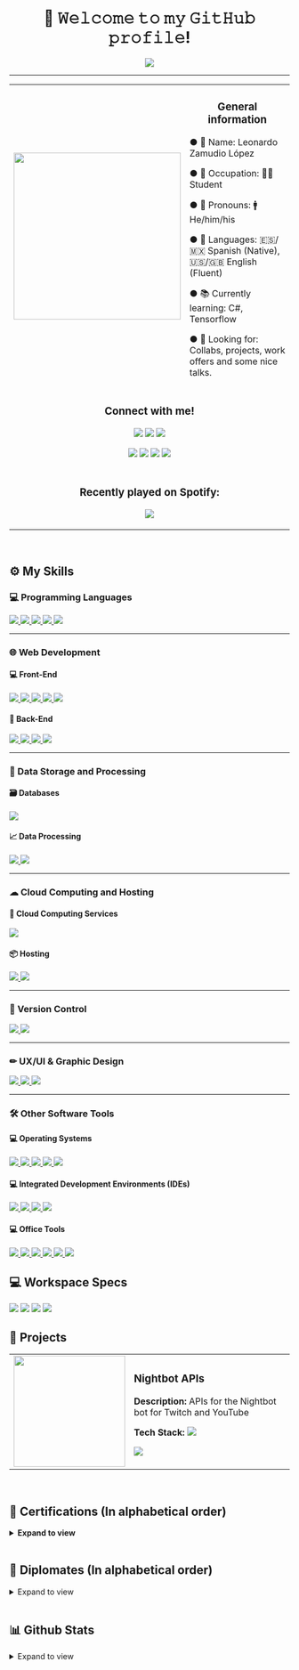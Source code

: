 <h1 align="center">👋 𝚆𝚎𝚕𝚌𝚘𝚖𝚎 𝚝𝚘 𝚖𝚢 𝙶𝚒𝚝𝙷𝚞𝚋 𝚙𝚛𝚘𝚏𝚒𝚕𝚎!</h1>

<p align="center">
  <a href="https://github.com/DenverCoder1/readme-typing-svg"><img src="https://readme-typing-svg.herokuapp.com?color=%230262F7&center=true&vCenter=true&lines=Programming+Student;Full+Stack+Web+Developer;DS+%7C+AI+%7C+ML+Lover;Music+Producer;Amateur+Graphic+Designer;Always+learning+something+new"></a>
</p>
<hr/>
<table align="center">
  <tr>
    <td><img src="https://instagram.fmex2-1.fna.fbcdn.net/v/t51.2885-15/e35/245712713_434504738075103_2128626568731229834_n.jpg?_nc_ht=instagram.fmex2-1.fna.fbcdn.net&_nc_cat=103&_nc_ohc=H6y3R7F8sr0AX_QvosY&edm=AP_V10EBAAAA&ccb=7-4&oh=17a6aa23bcaeada353daeb4b0f05e22a&oe=61B97C80&_nc_sid=4f375e" height="300px"></td>
    <td><h3 align="center">General information</h3>
      <p>● 📛 Name: Leonardo Zamudio López</p>
      <p>● 💼 Occupation: 👨‍🎓 Student</p>
      <p>● 👤 Pronouns: 🚹 He/him/his</p>
      <p>● 💬 Languages: 🇪🇸/🇲🇽 Spanish (Native), 🇺🇸/🇬🇧 English (Fluent)</p>
      <p>● 📚 Currently learning: C#, Tensorflow</p>
      <p>● 🔭 Looking for: Collabs, projects, work offers and some nice talks.</p></td>
  </tr>
  <tr>
    <td colspan="2"><h3 align="center">Connect with me!</h3>
      <p align="center">
        <p align="center">
          <a href="https://www.linkedin.com/in/leonardo-zamudio-lopez/"><img src="https://img.shields.io/badge/LinkedIn-0077B5?style=for-the-badge&logo=linkedin&logoColor=white"></a>
          <a href="https://dev.to/leo_zamudio"><img src="https://img.shields.io/badge/dev.to-000000?style=for-the-badge&logo=devdotto&logoColor=white"></a>
          <a href="https://stackoverflow.com/users/16137802/leo-zamudio"><img src="https://img.shields.io/badge/Stack_Overflow-FE7A16?style=for-the-badge&logo=stack-overflow&logoColor=white"></a>
        </p>
        <p align="center">
          <a href="https://codepen.io/leozmd"><img src="https://img.shields.io/badge/Codepen-000000?style=for-the-badge&logo=codepen&logoColor=white"></a>
          <a href="https://medium.com/@leozamudio"><img src="https://img.shields.io/badge/Medium-12100E?style=for-the-badge&logo=medium&logoColor=white"></a>
          <a href="mailto:zamudio.lopez.leonardo.3108@gmail.com"><img src="https://img.shields.io/badge/Gmail-D14836?style=for-the-badge&logo=gmail&logoColor=white"></a>
          <a href="https://www.instagram.com/leo.zmd/"><img src="https://img.shields.io/badge/Instagram-E4405F?style=for-the-badge&logo=instagram&logoColor=white"></a>
        </p>
      </p></td>
  </tr>
  <tr>
    <td colspan="2"><h3 align="center">Recently played on Spotify:</h3>
      <p align="center"><img src="https://spotify-github-profile.vercel.app/api/view?uid=j3zd8u784arv7w81zbuxwren2&cover_image=true&theme=natemoo-re&bar_color=6c9ae5&bar_color_cover=false"></p></td>
  </tr>
</table>

<br/>

<h2>⚙ My Skills</h2>

<h3>💻 Programming Languages</h3>
<a href="https://www.oracle.com/java/">
  <img src="https://img.shields.io/badge/Java-ED8B00?style=for-the-badge&logo=java&logoColor=white">
</a>
<a href="https://www.typescriptlang.org">
  <img src="https://img.shields.io/badge/TypeScript-007ACC?style=for-the-badge&logo=typescript&logoColor=white">
</a>
<a href="https://developer.mozilla.org/en-US/docs/Web/javascript">
  <img src="https://img.shields.io/badge/JavaScript-323330?style=for-the-badge&logo=javascript&logoColor=F7DF1E">
</a>
<a href="https://www.php.net">
  <img src="https://img.shields.io/badge/PHP-777BB4?style=for-the-badge&logo=php&logoColor=white">
</a>
<a href="https://www.python.org">
  <img src="https://img.shields.io/badge/Python-3776AB?style=for-the-badge&logo=python&logoColor=white">
</a>
<hr>

<h3>🌐 Web Development</h3>
<h4>💻 Front-End</h4>
<a href="https://html.spec.whatwg.org/multipage/">
  <img src="https://img.shields.io/badge/HTML5-E34F26?style=for-the-badge&logo=html5&logoColor=white">
</a>
<a href="https://www.w3.org/Style/CSS/Overview.en.html">
  <img src="https://img.shields.io/badge/CSS3-1572B6?style=for-the-badge&logo=css3&logoColor=white">
</a>
<a href="https://developer.mozilla.org/en-US/docs/Web/javascript">
  <img src="https://img.shields.io/badge/JavaScript-323330?style=for-the-badge&logo=javascript&logoColor=F7DF1E">
</a>
<a href="https://getbootstrap.com">
  <img src="https://img.shields.io/badge/Bootstrap-563D7C?style=for-the-badge&logo=bootstrap&logoColor=white">
</a>
<a href="https://jquery.com">
  <img src="https://img.shields.io/badge/jQuery-0769AD?style=for-the-badge&logo=jquery&logoColor=white">
</a>
<br>

<h4>💽 Back-End</h4>
<a href="https://www.oracle.com/java/technologies/jspt.html">
  <img src="https://img.shields.io/badge/JSP-ED8B00?style=for-the-badge&logo=java&logoColor=white">
</a>
<a href="https://flask.palletsprojects.com/en/2.0.x/">
  <img src="https://img.shields.io/badge/Flask-000000?style=for-the-badge&logo=flask&logoColor=white">
</a>
<a href="https://nodejs.org/en/">
  <img src="https://img.shields.io/badge/Node.js-339933?style=for-the-badge&logo=nodedotjs&logoColor=white">
</a>
<a href="https://www.php.net">
  <img src="https://img.shields.io/badge/PHP-777BB4?style=for-the-badge&logo=php&logoColor=white">
</a>

<hr>

<h3>💾 Data Storage and Processing</h3>
<h4>🗃 Databases</h4>
<a href="https://www.mysql.com">
  <img src="https://img.shields.io/badge/MySQL-005C84?style=for-the-badge&logo=mysql&logoColor=white">
</a>
<br>

<h4>📈 Data Processing</h4>
<a href="https://numpy.org">
  <img src="https://img.shields.io/badge/Numpy-777BB4?style=for-the-badge&logo=numpy&logoColor=white">
</a>
<a href="https://pandas.pydata.org">
  <img src="https://img.shields.io/badge/Pandas-2C2D72?style=for-the-badge&logo=pandas&logoColor=white">
</a>

<hr>

<h3>☁ Cloud Computing and Hosting</h3>
<h4>📡 Cloud Computing Services</h4>
<a href="https://azure.microsoft.com/en-us/overview/">
  <img src="https://img.shields.io/badge/microsoft%20azure-0089D6?style=for-the-badge&logo=microsoft-azure&logoColor=white">
</a>
<br>
<h4>📦 Hosting</h4>
<a href="https://docs.github.com/en/pages">
  <img src="https://img.shields.io/badge/GitHub%20Pages-100000?style=for-the-badge&logo=github&logoColor=white">
</a>
<a href="https://www.heroku.com">
  <img src="https://img.shields.io/badge/Heroku-430098?style=for-the-badge&logo=heroku&logoColor=white">
</a>

<hr>

<h3>📅 Version Control</h3>
<a href="https://git-scm.com">
  <img src="https://img.shields.io/badge/Git-F05032?style=for-the-badge&logo=git&logoColor=white">
</a>
<a href="https://github.com">
  <img src="https://img.shields.io/badge/GitHub-100000?style=for-the-badge&logo=github&logoColor=white">
</a>

<hr>

<h3>✏ UX/UI & Graphic Design</h3>
<a href="https://www.adobe.com/products/photoshop.html?promoid=RBS7NL7F&mv=other">
  <img src="https://img.shields.io/badge/Adobe%20Photoshop-31A8FF?style=for-the-badge&logo=Adobe%20Photoshop&logoColor=black">
</a>
<a href="https://www.canva.com">
  <img src="https://img.shields.io/badge/Canva-%2300C4CC.svg?&style=for-the-badge&logo=Canva&logoColor=white">
</a>
<a href="http://figma.com">
  <img src="https://img.shields.io/badge/Figma-F24E1E?style=for-the-badge&logo=figma&logoColor=white">
</a>

<hr>

<h3>🛠 Other Software Tools</h3>
<h4>💻 Operating Systems</h4>
<a href="https://www.microsoft.com/en-us/windows">
  <img src="https://img.shields.io/badge/Windows-0078D6?style=for-the-badge&logo=windows&logoColor=white">
</a>
<a href="https://www.android.com">
  <img src="https://img.shields.io/badge/Android-3DDC84?style=for-the-badge&logo=android&logoColor=white">
</a>
<a href="https://ubuntu.com">
  <img src="https://img.shields.io/badge/Ubuntu-E95420?style=for-the-badge&logo=ubuntu&logoColor=white">
</a>
<a href="https://www.kali.org">
  <img src="https://img.shields.io/badge/Kali_Linux-557C94?style=for-the-badge&logo=kali-linux&logoColor=white">
</a>
<a href="https://tails.boum.org">
  <img src="https://img.shields.io/badge/Tails%20-56347C?&style=for-the-badge&logo=tails&logoColor=white">
</a>
<br>
<h4>💻 Integrated Development Environments (IDEs)</h4>
<a href="https://code.visualstudio.com">
  <img src="https://img.shields.io/badge/Visual_Studio_Code-0078D4?style=for-the-badge&logo=visual%20studio%20code&logoColor=white">
</a>
<a href="https://netbeans.apache.org">
  <img src="https://img.shields.io/badge/Netbeans-380953?style=for-the-badge&logo=apachenetbeanside&logoColor=white">
</a>
<a href="https://www.jetbrains.com/pycharm/">
  <img src="https://img.shields.io/badge/PyCharm-000000.svg?&style=for-the-badge&logo=PyCharm&logoColor=white">
</a>
<a href="https://notepad-plus-plus.org">
  <img src="https://img.shields.io/badge/Notepad++-90E59A.svg?style=for-the-badge&logo=notepad%2B%2B&logoColor=black">
</a>
<br>
<h4>💻 Office Tools</h4>
<a href="https://www.microsoft.com/en-us/microsoft-365/word">
  <img src="https://img.shields.io/badge/Microsoft_Word-2B579A?style=for-the-badge&logo=microsoft-word&logoColor=white">
</a>
<a href="https://www.microsoft.com/en-us/microsoft-365/excel">
  <img src="https://img.shields.io/badge/Microsoft_Excel-217346?style=for-the-badge&logo=microsoft-excel&logoColor=white">
</a>
<a href="https://www.microsoft.com/en-us/microsoft-365/powerpoint">
  <img src="https://img.shields.io/badge/Microsoft_PowerPoint-B7472A?style=for-the-badge&logo=microsoft-powerpoint&logoColor=white">
</a>
<a href="https://www.microsoft.com/en-us/microsoft-365/onenote/digital-note-taking-app">
  <img src="https://img.shields.io/badge/Microsoft_OneNote-470137?style=for-the-badge&logo=microsoftonenote&logoColor=#FF61F6">
</a>
<a href="https://trello.com/">
  <img src="https://img.shields.io/badge/Trello-0052CC?style=for-the-badge&logo=trello&logoColor=white">
</a>
<a href="https://joplinapp.org">
  <img src="https://img.shields.io/badge/Joplin-1071D3?style=for-the-badge&logo=joplin&logoColor=white">
</a>

<br>

<h2>💻 Workspace Specs</h2>
<img src="https://img.shields.io/badge/acer-aspire_3-83B81A?style=for-the-badge&logo=acer&logoColor=white"></img>
<img src="https://img.shields.io/badge/Intel-Pentium_Silver-0071C5?style=for-the-badge&logo=intel&logoColor=white"></img>
<img src="https://img.shields.io/badge/ram-8_gb-000000?style=for-the-badge"></img>
<img src="https://img.shields.io/badge/Windows-10_Home-0078D6?style=for-the-badge&logo=windows&logoColor=white"></img>

<br>

<h2>📔 Projects</h2>
<table>
  <tr>
    <td>
      <img src="https://external-content.duckduckgo.com/iu/?u=https%3A%2F%2Fpbs.twimg.com%2Fmedia%2FDAWhcWaU0AASiuI.png&f=1&nofb=1" height="200px">
    </td>
    <td>
      <h3>Nightbot APIs</h3>
      <p><b>Description: </b>APIs for the Nightbot bot for Twitch and YouTube</p>
      <p><b>Tech Stack: </b><img src="https://img.shields.io/badge/PHP-777BB4?style=for-the-badge&logo=php&logoColor=white"></p>
      <p><a href="https://github.com/leozmd/apis-nightbot" target="_blank"><img src="https://img.shields.io/badge/Go_to_project-0054F7?style=for-the-badge"></a></p>
    </td>
  </tr>
</table>
<br>

<h2>📃 Certifications (In alphabetical order)</h2>
<details>
  <summary><b>Expand to view</b></summary>
  <br>
  <table>
    <tr>
      <td>
        <h3>Back-End Developer</h3>
        <p><b>Issued by: </b><a href="https://fundacioncarlosslim.org">Fundación Carlos Slim</a></p>
      </td>
    </tr>
  </table>
  <br>
  <table>
    <tr>
      <td>
        <h3>Big Data Visualizer</h3>
        <p><b>Issued by: </b><a href="https://fundacioncarlosslim.org">Fundación Carlos Slim</a></p>
      </td>
    </tr>
  </table>
  <br>
  <table>
    <tr>
      <td>
        <h3>Cloud Computing Fundamentals</h3>
        <p><b>Issued by: </b><a href="https://fundacioncarlosslim.org">Fundación Carlos Slim</a></p>
      </td>
    </tr>
  </table>
  <br>
  <table>
    <tr>
      <td>
        <h3>Cybersecurity for businesses and individuals</h3>
        <p><b>Issued by: </b><a href="https://udemy.com">Udemy</a></p>
      </td>
    </tr>
  </table>
  <br>
  <table>
    <tr>
      <td>
        <h3>Data Analyst</h3>
        <p><b>Issued by: </b><a href="https://fundacioncarlosslim.org">Fundación Carlos Slim</a></p>
      </td>
    </tr>
  </table>
  <br>
  <table>
    <tr>
      <td>
        <h3>Data Curator</h3>
        <p><b>Issued by: </b><a href="https://fundacioncarlosslim.org">Fundación Carlos Slim</a></p>
      </td>
    </tr>
  </table>
  <br>
  <table>
    <tr>
      <td>
        <h3>Data Networks Technician</h3>
        <p><b>Issued by: </b><a href="https://fundacioncarlosslim.org">Fundación Carlos Slim</a></p>
      </td>
    </tr>
  </table>
  <br>
  <table>
    <tr>
      <td>
        <h3>Databases Administrator</h3>
        <p><b>Issued by: </b><a href="https://fundacioncarlosslim.org">Fundación Carlos Slim</a></p>
      </td>
    </tr>
  </table>
  <br>
  <table>
    <tr>
      <td>
        <h3>Deep Web - The complete Introduction to the hidden web</h3>
        <p><b>Issued by: </b><a href="https://udemy.com">Udemy</a></p>
      </td>
    </tr>
  </table>
  <br>
  <table>
    <tr>
      <td>
        <h3>Digitize your business with Google MyBussiness and YouTube</h3>
        <p><b>Issued by: </b><a href="https://learndigital.withgoogle.com/activate">Google</a></p>
      </td>
    </tr>
  </table>
  <br>
  <table>
    <tr>
      <td>
        <h3>Finder</h3>
        <p><b>Issued by: </b><a href="https://fundacioncarlosslim.org">Fundación Carlos Slim</a></p>
      </td>
    </tr>
  </table>
  <br>
  <table>
    <tr>
      <td>
        <h3>Front-End Developer</h3>
        <p><b>Issued by: </b><a href="https://fundacioncarlosslim.org">Fundación Carlos Slim</a></p>
      </td>
    </tr>
  </table>
  <br>
  <table>
    <tr>
      <td>
        <h3>Introduction to Web Development I & II</h3>
        <p><b>Issued by: </b><a href="https://learndigital.withgoogle.com/activate">Google</a></p>
      </td>
    </tr>
  </table>
  <br>
  <table>
    <tr>
      <td>
        <h3>Microsoft Certified Azure Fundamentals</h3>
        <p><b>Issued by: </b><a href="https://www.microsoft.com/">Microsoft</a></p>
      </td>
    </tr>
  </table>
  <br>
  <table>
    <tr>
      <td>
        <h3>MySQL Database Development Mastery</h3>
        <p><b>Issued by: </b><a href="https://udemy.com">Udemy</a></p>
      </td>
    </tr>
  </table>
  <br>
  <table>
    <tr>
      <td>
        <h3>Programmer (object oriented)</h3>
        <p><b>Issued by: </b><a href="https://fundacioncarlosslim.org">Fundación Carlos Slim</a></p>
      </td>
    </tr>
  </table>
  <br>
  <table>
    <tr>
      <td>
        <h3>Protect your company: Cybersecurity in Teleworking</h3>
        <p><b>Issued by: </b><a href="https://learndigital.withgoogle.com/activate">Google</a></p>
      </td>
    </tr>
  </table>
  <br>
  <table>
    <tr>
      <td>
        <h3>Servers Administrator</h3>
        <p><b>Issued by: </b><a href="https://fundacioncarlosslim.org">Fundación Carlos Slim</a></p>
      </td>
    </tr>
  </table>
  <br>
  <table>
    <tr>
      <td>
        <h3>Software Quality: 8 Essential KPIs for Quality Assurance</h3>
        <p><b>Issued by: </b><a href="https://udemy.com">Udemy</a></p>
      </td>
    </tr>
  </table>
</details>
<br>

<h2>📜 Diplomates (In alphabetical order)</h2>
<details>
  <summary>Expand to view</summary>
  <br>
  <table>
    <tr>
      <td>
        <h3>Technical Diploma in Big Data</h3>
        <p><b>Issued by: </b><a href="https://fundacioncarlosslim.org">Fundación Carlos Slim</a></p>
        <p><b>Date issued: </b>August 26th, 2021</p>
      </td>
    </tr>
  </table>
</details>
<br>

<h2>📊 Github Stats</h2>
<details>
  <summary>Expand to view</summary>
  <br>
  <p><img src="https://github-readme-streak-stats.herokuapp.com?user=leozmd&theme=tokyonight&hide_border=false&date_format=M%20j%5B%2C%20Y%5D"></p>
  <p><img src="https://github-readme-stats.vercel.app/api?username=leozmd&theme=tokyonight"></p>
  <p><img src="https://github-readme-stats.vercel.app/api/top-langs/?username=leozmd&theme=tokyonight"></p>
  <p><b>Note:</b> Top languages is only a metric of the languages my public code consists of and doesn't reflect experience or skill level.</p>
  <p><img src="https://github-profile-trophy.vercel.app/?username=leozmd&theme=tokyonight"></p>
</details>
